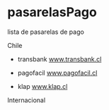 # pasarelasPago
lista de pasarelas de pago

Chile

- transbank www.transbank.cl

- pagofacil www.pagofacil.cl

- klap www.klap.cl

Internacional
